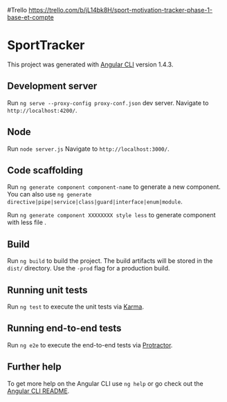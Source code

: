 #Trello
https://trello.com/b/jL14bk8H/sport-motivation-tracker-phase-1-base-et-compte

# SportTracker

This project was generated with [Angular CLI](https://github.com/angular/angular-cli) version 1.4.3.

## Development server

Run `ng serve --proxy-config proxy-conf.json` dev server. Navigate to `http://localhost:4200/`.

## Node

Run `node server.js` Navigate to `http://localhost:3000/`.

## Code scaffolding

Run `ng generate component component-name` to generate a new component. You can also use `ng generate directive|pipe|service|class|guard|interface|enum|module`.

Run `ng generate component XXXXXXXX style less` to generate component with less file .

## Build

Run `ng build` to build the project. The build artifacts will be stored in the `dist/` directory. Use the `-prod` flag for a production build.

## Running unit tests

Run `ng test` to execute the unit tests via [Karma](https://karma-runner.github.io).

## Running end-to-end tests

Run `ng e2e` to execute the end-to-end tests via [Protractor](http://www.protractortest.org/).

## Further help

To get more help on the Angular CLI use `ng help` or go check out the [Angular CLI README](https://github.com/angular/angular-cli/blob/master/README.md).
